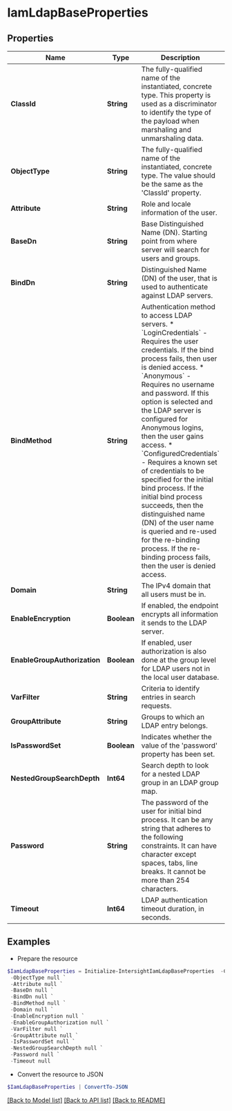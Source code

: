 # IamLdapBaseProperties
## Properties

Name | Type | Description | Notes
------------ | ------------- | ------------- | -------------
**ClassId** | **String** | The fully-qualified name of the instantiated, concrete type. This property is used as a discriminator to identify the type of the payload when marshaling and unmarshaling data. | [default to "iam.LdapBaseProperties"]
**ObjectType** | **String** | The fully-qualified name of the instantiated, concrete type. The value should be the same as the &#39;ClassId&#39; property. | [default to "iam.LdapBaseProperties"]
**Attribute** | **String** | Role and locale information of the user. | [optional] 
**BaseDn** | **String** | Base Distinguished Name (DN). Starting point from where server will search for users and groups. | [optional] 
**BindDn** | **String** | Distinguished Name (DN) of the user, that is used to authenticate against LDAP servers. | [optional] 
**BindMethod** | **String** | Authentication method to access LDAP servers. * &#x60;LoginCredentials&#x60; - Requires the user credentials. If the bind process fails, then user is denied access. * &#x60;Anonymous&#x60; - Requires no username and password. If this option is selected and the LDAP server is configured for Anonymous logins, then the user gains access. * &#x60;ConfiguredCredentials&#x60; - Requires a known set of credentials to be specified for the initial bind process. If the initial bind process succeeds, then the distinguished name (DN) of the user name is queried and re-used for the re-binding process. If the re-binding process fails, then the user is denied access. | [optional] [default to "LoginCredentials"]
**Domain** | **String** | The IPv4 domain that all users must be in. | [optional] 
**EnableEncryption** | **Boolean** | If enabled, the endpoint encrypts all information it sends to the LDAP server. | [optional] 
**EnableGroupAuthorization** | **Boolean** | If enabled, user authorization is also done at the group level for LDAP users not in the local user database. | [optional] 
**VarFilter** | **String** | Criteria to identify entries in search requests. | [optional] 
**GroupAttribute** | **String** | Groups to which an LDAP entry belongs. | [optional] 
**IsPasswordSet** | **Boolean** | Indicates whether the value of the &#39;password&#39; property has been set. | [optional] [readonly] [default to $false]
**NestedGroupSearchDepth** | **Int64** | Search depth to look for a nested LDAP group in an LDAP group map. | [optional] [default to 128]
**Password** | **String** | The password of the user for initial bind process. It can be any string that adheres to the following constraints. It can have character except spaces, tabs, line breaks. It cannot be more than 254 characters. | [optional] 
**Timeout** | **Int64** | LDAP authentication timeout duration, in seconds. | [optional] [default to 0]

## Examples

- Prepare the resource
```powershell
$IamLdapBaseProperties = Initialize-IntersightIamLdapBaseProperties  -ClassId null `
 -ObjectType null `
 -Attribute null `
 -BaseDn null `
 -BindDn null `
 -BindMethod null `
 -Domain null `
 -EnableEncryption null `
 -EnableGroupAuthorization null `
 -VarFilter null `
 -GroupAttribute null `
 -IsPasswordSet null `
 -NestedGroupSearchDepth null `
 -Password null `
 -Timeout null
```

- Convert the resource to JSON
```powershell
$IamLdapBaseProperties | ConvertTo-JSON
```

[[Back to Model list]](../README.md#documentation-for-models) [[Back to API list]](../README.md#documentation-for-api-endpoints) [[Back to README]](../README.md)

